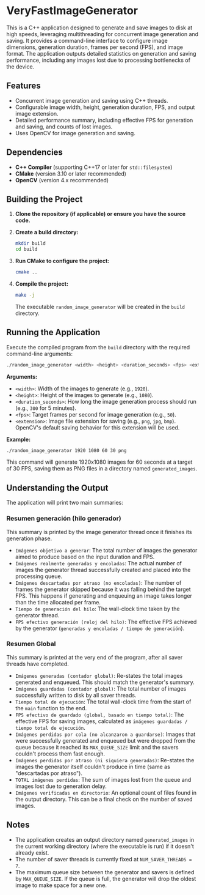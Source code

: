 # VeryFastImageGenerator

This is a C++ application designed to generate and save images to disk at high speeds, leveraging multithreading for concurrent image generation and saving. It provides a command-line interface to configure image dimensions, generation duration, frames per second (FPS), and image format. The application outputs detailed statistics on generation and saving performance, including any images lost due to processing bottlenecks of the device.

## Features

*   Concurrent image generation and saving using C++ threads.
*   Configurable image width, height, generation duration, FPS, and output image extension.
*   Detailed performance summary, including effective FPS for generation and saving, and counts of lost images.
*   Uses OpenCV for image generation and saving.

## Dependencies

*   **C++ Compiler** (supporting C++17 or later for `std::filesystem`)
*   **CMake** (version 3.10 or later recommended)
*   **OpenCV** (version 4.x recommended)

## Building the Project

1.  **Clone the repository (if applicable) or ensure you have the source code.**
2.  **Create a build directory:**
    ```bash
    mkdir build
    cd build
    ```
3.  **Run CMake to configure the project:**
    ```bash
    cmake ..
    ```

4.  **Compile the project:**
    ```bash
    make -j
    ```
    The executable `random_image_generator` will be created in the `build` directory.

## Running the Application

Execute the compiled program from the `build` directory with the required command-line arguments:

```bash
./random_image_generator <width> <height> <duration_seconds> <fps> <extension>
```

**Arguments:**

*   `<width>`: Width of the images to generate (e.g., `1920`).
*   `<height>`: Height of the images to generate (e.g., `1080`).
*   `<duration_seconds>`: How long the image generation process should run (e.g., `300` for 5 minutes).
*   `<fps>`: Target frames per second for image generation (e.g., `50`).
*   `<extension>`: Image file extension for saving (e.g., `png`, `jpg`, `bmp`). OpenCV\'s default saving behavior for this extension will be used.

**Example:**

```bash
./random_image_generator 1920 1080 60 30 png
```
This command will generate 1920x1080 images for 60 seconds at a target of 30 FPS, saving them as PNG files in a directory named `generated_images`.

## Understanding the Output

The application will print two main summaries:

### Resumen generación (hilo generador)
This summary is printed by the image generator thread once it finishes its generation phase.
*   `Imágenes objetivo a generar`: The total number of images the generator aimed to produce based on the input duration and FPS.
*   `Imágenes realmente generadas y encoladas`: The actual number of images the generator thread successfully created and placed into the processing queue.
*   `Imágenes descartadas por atraso (no encoladas)`: The number of frames the generator skipped because it was falling behind the target FPS. This happens if generating and enqueuing an image takes longer than the time allocated per frame.
*   `Tiempo de generación del hilo`: The wall-clock time taken by the generator thread.
*   `FPS efectivo generación (reloj del hilo)`: The effective FPS achieved by the generator (`generadas y encoladas / tiempo de generación`).

### Resumen Global
This summary is printed at the very end of the program, after all saver threads have completed.
*   `Imágenes generadas (contador global)`: Re-states the total images generated and enqueued. This should match the generator\'s summary.
*   `Imágenes guardadas (contador global)`: The total number of images successfully written to disk by all saver threads.
*   `Tiempo total de ejecución`: The total wall-clock time from the start of the `main` function to the end.
*   `FPS efectivo de guardado (global, basado en tiempo total)`: The effective FPS for saving images, calculated as `imágenes guardadas / tiempo total de ejecución`.
*   `Imágenes perdidas por cola (no alcanzaron a guardarse)`: Images that were successfully generated and enqueued but were dropped from the queue because it reached its `MAX_QUEUE_SIZE` limit and the savers couldn't process them fast enough.
*   `Imágenes perdidas por atraso (ni siquiera generadas)`: Re-states the images the generator itself couldn't produce in time (same as "descartadas por atraso").
*   `TOTAL imágenes perdidas`: The sum of images lost from the queue and images lost due to generation delay.
*   `Imágenes verificadas en directorio`: An optional count of files found in the output directory. This can be a final check on the number of saved images.

## Notes

*   The application creates an output directory named `generated_images` in the current working directory (where the executable is run) if it doesn't already exist.
*   The number of saver threads is currently fixed at `NUM_SAVER_THREADS = 7`.
*   The maximum queue size between the generator and savers is defined by `MAX_QUEUE_SIZE`. If the queue is full, the generator will drop the oldest image to make space for a new one.

